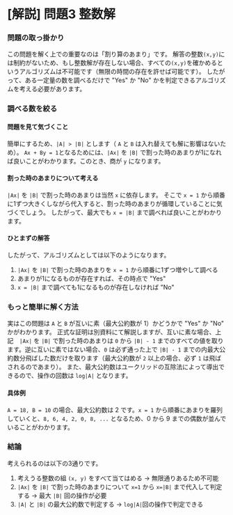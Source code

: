 # [解説] 問題3 整数解

### 問題の取っ掛かり

この問題を解く上での重要なのは「割り算のあまり」です。
解答の整数`(x,y)`には制約がないため、もし整数解が存在しない場合、すべての`(x,y)`を確かめるというアルゴリズムは不可能です（無限の時間の存在を許せば可能です）。
したがって、ある一定量の数を調べるだけで "Yes" か "No" かを判定できるアルゴリズムを考える必要があります。

### 調べる数を絞る

#### 問題を見て気づくこと

簡単にするため、`|A| > |B|` とします（ `A` と `B` は入れ替えても解に影響はないため）。
`Ax + By = 1`となるためには、`|Ax|` を `|B|` で割った時のあまりが1になれば良いことがわかります。このとき、商が `y` になります。

#### 割った時のあまりについて考える

`|Ax|` を `|B|` で割った時のあまりは当然 `x` に依存します。
そこで `x = 1` から順番に1ずつ大きくしながら代入すると、割った時のあまりが循環していることに気づくでしょう。
したがって、最大でも `x = |B|` まで調べれば良いことがわかります。

#### ひとまずの解答

したがって、アルゴリズムとしては以下のようになります。
1. `|Ax|` を `|B|` で割った時のあまりを `x = 1` から順番に1ずつ増やして調べる
1. あまりが1になるものが存在すれば、その時点で "Yes"
1. `x = |B|` まで調べても1になるものが存在しなければ "No"

### もっと簡単に解く方法

実はこの問題は `A` と `B` が互いに素（最大公約数が 1）かどうかで "Yes" か "No" かがわかります。
正式な証明は別資料にて解説しますが、互いに素な場合、上記　`|Ax|` を `|B|` で割った時のあまりは `0` から `|B| - 1` までのすべての値を取ります。逆に互いに素ではない場合、`0` は必ず通った上で `|B| - 1` までの内最大公約数分飛ばした数だけを取ります（最大公約数が `2` 以上の場合、必ず `1` は飛ばされるのであまり）。
また、最大公約数はユークリッドの互除法によって導出できるので、操作の回数は `log|A|` となります。

#### 具体例

`A = 18, B = 10` の場合、最大公約数は 2 です。`x = 1` から順番にあまりを羅列していくと、`8, 6, 4, 2, 0, 8, ...` となるため、0 から 9 までの偶数が並んでいることがわかります。

### 結論

考えられるのは以下の3通りです。

1. 考えうる整数の組 `(x, y)` をすべて当てはめる → 無限通りあるため不可能
1. `|Ax|` を `|B|` で割った時のあまりについて `x=1` から `x=|B|` まで代入して判定する → 最大 `|B|` 回の操作が必要
1. `|A|` と `|B|` の最大公約数で判定する → `log|A|`回の操作で判定できる